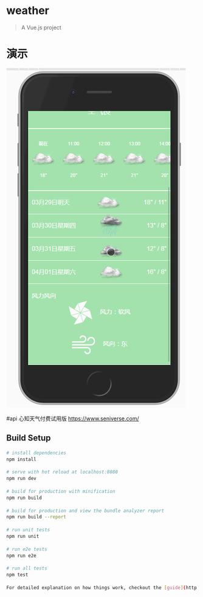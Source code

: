 # weather

> A Vue.js project
# 演示
![点击查看演示效果](https://github.com/heyanfeng/weather-app/blob/master/static/demo/demo.gif)

#api 心知天气付费试用版
https://www.seniverse.com/

## Build Setup

``` bash
# install dependencies
npm install

# serve with hot reload at localhost:8080
npm run dev

# build for production with minification
npm run build

# build for production and view the bundle analyzer report
npm run build --report

# run unit tests
npm run unit

# run e2e tests
npm run e2e

# run all tests
npm test

For detailed explanation on how things work, checkout the [guide](http://vuejs-templates.github.io/webpack/) and [docs for vue-loader](http://vuejs.github.io/vue-loader).
